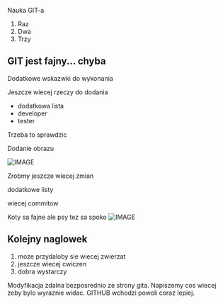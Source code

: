 Nauka GIT-a

1. Raz
2. Dwa
3. Trzy

## GIT jest fajny... chyba

Dodatkowe wskazwki do wykonania

Jeszcze wiecej rzeczy do dodania

- dodatkowa lista
- developer
- tester

Trzeba to sprawdzic

Dodanie obrazu

![IMAGE](https://encrypted-tbn0.gstatic.com/images?q=tbn:ANd9GcRB2ysrPvhIBLoo22vh1IW1cPRT4YEaSA52Rg&usqp=CAU)

Zrobmy jeszcze wiecej zmian

dodatkowe listy

wiecej commitow

Koty sa fajne ale psy tez sa spoko
![IMAGE](https://encrypted-tbn0.gstatic.com/images?q=tbn:ANd9GcTnlksy1Sj0GfBTD8N1CCyDQhJ4-P74XI0DIw&usqp=CAU)

## Kolejny naglowek
1. moze przydaloby sie wiecej zwierzat
2. jeszcze wiecej cwiczen
3. dobra wystarczy

Modyfikacja zdalna bezposrednio ze strony gita.
Napiszemy cos wiecej zeby bylo wyraznie widac.
GITHUB wchodzi powoli coraz lepiej.
